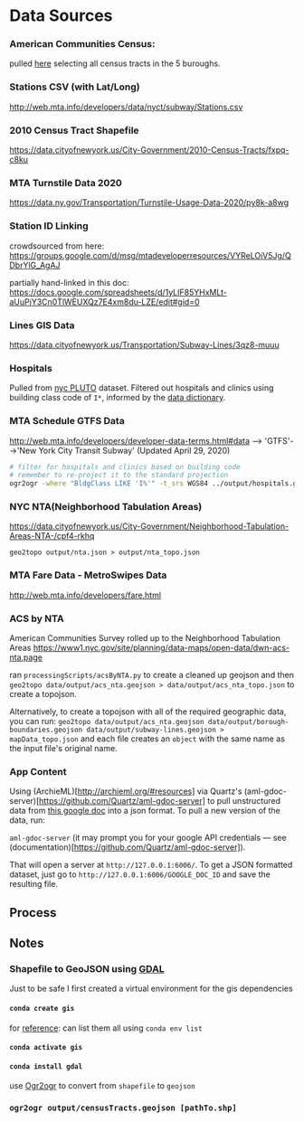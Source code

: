# Data Sources

### American Communities Census:

pulled [here](https://data.census.gov/cedsci/table?d=ACS%205-Year%20Estimates%20Data%20Profiles&table=DP03&tid=ACSDP5Y2018.DP03&g=0400000US36&hidePreview=true&moe=false) selecting all census tracts in the 5 buroughs.

### Stations CSV (with Lat/Long)

http://web.mta.info/developers/data/nyct/subway/Stations.csv

### 2010 Census Tract Shapefile

https://data.cityofnewyork.us/City-Government/2010-Census-Tracts/fxpq-c8ku

### MTA Turnstile Data 2020

https://data.ny.gov/Transportation/Turnstile-Usage-Data-2020/py8k-a8wg

### Station ID Linking

crowdsourced from here:
https://groups.google.com/d/msg/mtadeveloperresources/VYReLOiV5Jg/QDbrYlG_AgAJ

partially hand-linked in this doc:
https://docs.google.com/spreadsheets/d/1yLIF85YHxMLt-aUuPjY3Cn0TlWEUXQz7E4xm8du-LZE/edit#gid=0

### Lines GIS Data

https://data.cityofnewyork.us/Transportation/Subway-Lines/3qz8-muuu

### Hospitals

Pulled from [nyc PLUTO](https://www1.nyc.gov/site/planning/data-maps/open-data/dwn-pluto-mappluto.page) dataset. Filtered out hospitals and clinics using building class code of `I*`, informed by the [data dictionary](https://www1.nyc.gov/assets/planning/download/pdf/data-maps/open-data/pluto_datadictionary.pdf?v=20v3).

### MTA Schedule GTFS Data

http://web.mta.info/developers/developer-data-terms.html#data --> 'GTFS'-->'New York City Transit Subway' (Updated April 29, 2020)

```sh
# filter for hospitals and clinics based on building code
# remember to re-project it to the standard projection
ogr2ogr -where "BldgClass LIKE 'I%'" -t_srs WGS84 ../output/hospitals.geojson  ./MapPLUTO.shp MapPLUTO
```

### NYC NTA(Neighborhood Tabulation Areas)
https://data.cityofnewyork.us/City-Government/Neighborhood-Tabulation-Areas-NTA-/cpf4-rkhq

`geo2topo output/nta.json > output/nta_topo.json`

### MTA Fare Data - MetroSwipes Data
http://web.mta.info/developers/fare.html

### ACS by NTA
American Communities Survey rolled up to the Neighborhood Tabulation Areas
https://www1.nyc.gov/site/planning/data-maps/open-data/dwn-acs-nta.page

ran `processingScripts/acsByNTA.py` to create a cleaned up geojson and then `geo2topo data/output/acs_nta.geojson > data/output/acs_nta_topo.json` to create a topojson.

Alternatively, to create a topojson with all of the required geographic data, you can run:
`geo2topo data/output/acs_nta.geojson data/output/borough-boundaries.geojson data/output/subway-lines.geojson > mapData_topo.json` and each file creates an `object` with the same name as the input file's original name.

### App Content
Using (ArchieML)[http://archieml.org/#resources] via Quartz's (aml-gdoc-server)[https://github.com/Quartz/aml-gdoc-server] to pull unstructured data from [this google doc](https://docs.google.com/document/d/1Dc9L6cVkBEpUPbp2vSby0Mpx40MzCeKqe_4cX5I11oE/edit) into a json format.
To pull a new version of the data, run:

`aml-gdoc-server` (it may prompt you for your google API credentials — see (documentation)[https://github.com/Quartz/aml-gdoc-server]).

That will open a server at `http://127.0.0.1:6006/`. To get a JSON formatted dataset, just go to `http://127.0.0.1:6006/GOOGLE_DOC_ID` and save the resulting file.


## Process

## Notes

### Shapefile to GeoJSON using [GDAL](https://gdal.org/download.html)

Just to be safe I first created a virtual environment for the gis dependencies

#### `conda create gis`

for [reference](https://docs.conda.io/projects/conda/en/latest/user-guide/tasks/manage-environments.html): can list them all using `conda env list`

#### `conda activate gis`

#### `conda install gdal`

use [Ogr2ogr](https://gdal.org/programs/ogr2ogr.html) to convert from `shapefile` to `geojson`

### `ogr2ogr output/censusTracts.geojson [pathTo.shp]`
